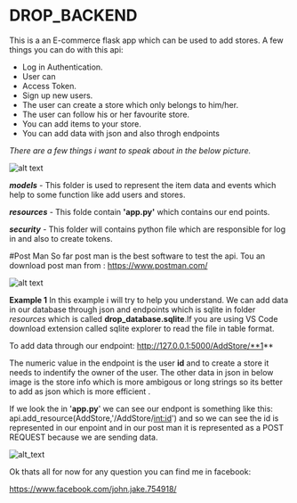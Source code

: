 # DROP_BACKEND
This is a an E-commerce flask app which can be used to add stores.
A few things you can do with this api:
 * Log in Authentication.
 * User can
 * Access Token.
 * Sign up new users.
 * The user can create a store which only belongs to him/her.
 * The user can follow his or her favourite store.
 * You can add items to your store.
 * You can add data with json and also throgh endpoints
 
 
*There are a few things i want to speak about in the below picture.*


![alt text](https://github.com/JohnKinyanjui/DROP_BACKEND/blob/master/screen_shots/bar_1.JPG)

<b><i>models</i></b> - This folder is used to represent the item data and  events which help to some function like add users and stores.

<b><i>resources</i></b> - This folde  contain <b>'app.py'</b> which contains our end points.

<b><i>security</i></b> - This folder will contains python file which are responsible for log in and also to create tokens.

#Post Man
So far post man is the best software to test the api.
Tou an download post man from : https://www.postman.com/

![alt text](https://github.com/JohnKinyanjui/DROP_BACKEND/blob/master/screen_shots/post.JPG)

**Example 1**
In this example i will try to help you understand.
We can add data in our database through json and endpoints which is sqlite in folder *resources* which is called **drop_database.sqlite**.If you are using VS Code download extension called sqlite explorer to read the file in table format.

To add data through our endpoint:
 http://127.0.0.1:5000/AddStore/**1**
 
 The numeric value in the endpoint is the user  **id** and to create a store it needs to indentify the owner of the user.
 The other data in json in below image is the store info which is more ambigous or long strings so its better to add as json which is more efficient .
 
 If we look the in '**app.py**' we can see our endpont is something like this:
   api.add_resource(AddStore,'/AddStore/<int:id>')
 and   so we can see the id is represented in our enpoint and in our post man it is represented as a POST REQUEST because we are sending data.
 
![alt_text](https://github.com/JohnKinyanjui/DROP_BACKEND/blob/master/screen_shots/addstore.JPG)

Ok thats all for now for any question you can find me in facebook:

https://www.facebook.com/john.jake.754918/



